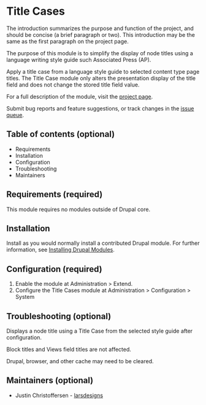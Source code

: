 # Title Cases

The introduction summarizes the purpose and function of the project, and should
be concise (a brief paragraph or two). This introduction may be the same as the
first paragraph on the project page.

The purpose of this module is to simplify the display of node titles using a
language writing style guide such Associated Press (AP).

Apply a title case from a language style guide to selected content type page
titles. The Title Case module only alters the presentation display of the title
field and does not change the stored title field value.

For a full description of the module, visit the
[project page](https://www.drupal.org/project/title_cases).

Submit bug reports and feature suggestions, or track changes in the
[issue queue](https://www.drupal.org/project/issues/title_cases).


## Table of contents (optional)

- Requirements
- Installation
- Configuration
- Troubleshooting
- Maintainers


## Requirements (required)

This module requires no modules outside of Drupal core.


## Installation

Install as you would normally install a contributed Drupal module. For further
information, see [Installing Drupal Modules](https://www.drupal.org/docs/extending-drupal/installing-drupal-modules).


## Configuration (required)

1. Enable the module at Administration > Extend.
1. Configure the Title Cases module at Administration > Configuration > System


## Troubleshooting (optional)

Displays a node title using a Title Case from the selected style guide after
configuration.

Block titles and Views field titles are not affected.

Drupal, browser, and other cache may need to be cleared.

## Maintainers (optional)

- Justin Christoffersen - [larsdesigns](https://www.drupal.org/u/larsdesigns)
